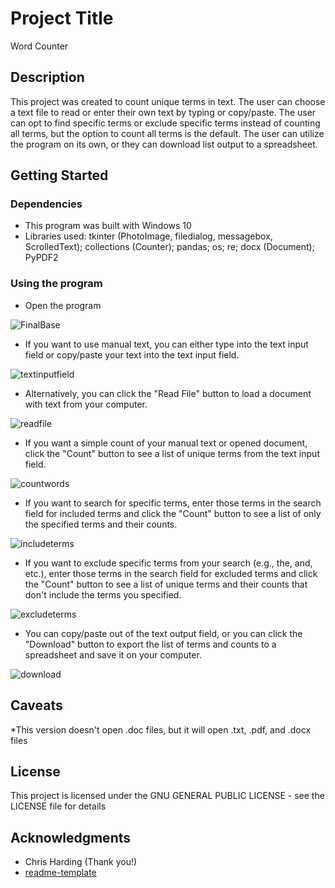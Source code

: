 # Project Title

Word Counter

## Description

This project was created to count unique terms in text. The user can choose a text file to read or enter their own text by typing or copy/paste. The user can opt to find specific terms or exclude specific terms instead of counting all terms, but the option to count all terms is the default. The user can utilize the program on its own, or they can download list output to a spreadsheet.  

## Getting Started

### Dependencies

* This program was built with Windows 10
* Libraries used: tkinter (PhotoImage, filedialog, messagebox, ScrolledText); collections (Counter); pandas; os; re; docx (Document); PyPDF2

### Using the program

* Open the program

![FinalBase](https://github.com/user-attachments/assets/6fed6411-468c-4fe0-9e45-cd9056fcec96)

* If you want to use manual text, you can either type into the text input field or copy/paste your text into the text input field. 

![textinputfield](https://github.com/user-attachments/assets/9253510a-3094-4ec7-9ab0-148bc4efc85f)

* Alternatively, you can click the "Read File" button to load a document with text from your computer.
  
![readfile](https://github.com/user-attachments/assets/14af70bb-e74b-408f-9aff-4cb9199e28d3)

* If you want a simple count of your manual text or opened document, click the "Count" button to see a list of unique terms from the text input field.

![countwords](https://github.com/user-attachments/assets/75f4dd97-b643-4152-8033-b19d204809cf)

* If you want to search for specific terms, enter those terms in the search field for included terms and click the "Count" button to see a list of only the specified terms and their counts.

![includeterms](https://github.com/user-attachments/assets/dad6846c-20bc-403f-b1ac-d0255fdc414c)

* If you want to exclude specific terms from your search (e.g., the, and, etc.), enter those terms in the search field for excluded terms and click the "Count" button to see a list of unique terms and their counts that don't include the terms you specified.

![excludeterms](https://github.com/user-attachments/assets/94d86adf-4679-4a6e-8cb4-5126ae89f9bf)

* You can copy/paste out of the text output field, or you can click the "Download" button to export the list of terms and counts to a spreadsheet and save it on your computer.

![download](https://github.com/user-attachments/assets/ae474eea-04c5-404b-baf7-f51bfcef46d3)

## Caveats

*This version doesn't open .doc files, but it will open .txt, .pdf, and .docx files

## License

This project is licensed under the GNU GENERAL PUBLIC LICENSE - see the LICENSE file for details

## Acknowledgments

* Chris Harding (Thank you!)
* [readme-template](https://github.com/dompizzie/readme-template)
  

